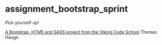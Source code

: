 assignment_bootstrap_sprint
===========================

Pick yourself up!

[A Bootstrap, HTM5 and SASS project from the Viking Code School](http://www.vikingcodeschool.com)
Thomas Hauge
